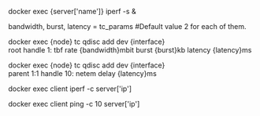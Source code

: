 docker exec {server['name']} iperf -s &

bandwidth, burst, latency = tc_params
#Default value 2 for each of them.

docker exec {node} tc qdisc add dev {interface} \
root handle 1: tbf rate {bandwidth}mbit burst {burst}kb latency {latency}ms

docker exec {node} tc qdisc add dev {interface} \
parent 1:1 handle 10: netem delay {latency}ms

docker exec client iperf -c server['ip']

docker exec client ping -c 10 server['ip']